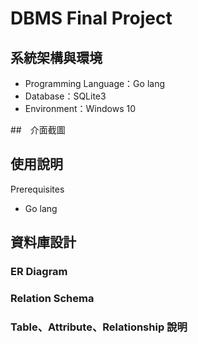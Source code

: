 # DBMS Final Project

## 系統架構與環境

- Programming Language：Go lang
- Database：SQLite3
- Environment：Windows 10

##　介面截圖


## 使用說明

Prerequisites

- Go lang

## 資料庫設計

### ER Diagram

### Relation Schema

### Table、Attribute、Relationship 說明

